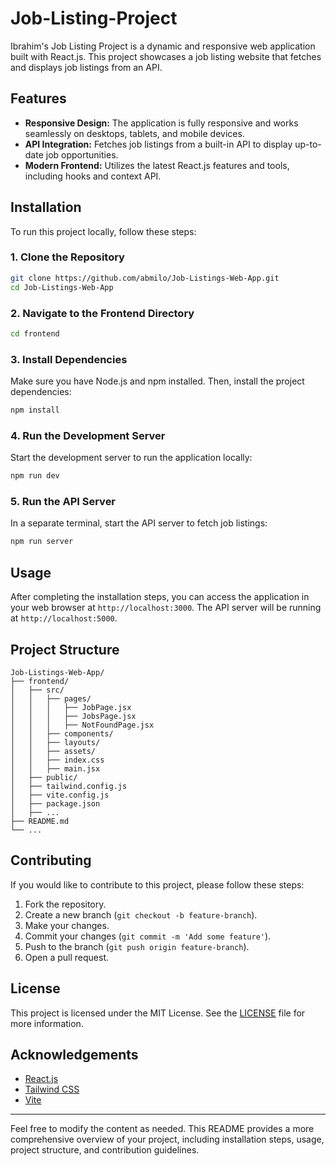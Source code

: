 # Job-Listing-Project

Ibrahim's Job Listing Project is a dynamic and responsive web application built with React.js. This project showcases a job listing website that fetches and displays job listings from an API.

## Features

- **Responsive Design:** The application is fully responsive and works seamlessly on desktops, tablets, and mobile devices.
- **API Integration:** Fetches job listings from a built-in API to display up-to-date job opportunities.
- **Modern Frontend:** Utilizes the latest React.js features and tools, including hooks and context API.

## Installation

To run this project locally, follow these steps:

### 1. Clone the Repository

```bash
git clone https://github.com/abmilo/Job-Listings-Web-App.git
cd Job-Listings-Web-App
```

### 2. Navigate to the Frontend Directory

```bash
cd frontend
```

### 3. Install Dependencies

Make sure you have Node.js and npm installed. Then, install the project dependencies:

```bash
npm install
```

### 4. Run the Development Server

Start the development server to run the application locally:

```bash
npm run dev
```

### 5. Run the API Server

In a separate terminal, start the API server to fetch job listings:

```bash
npm run server
```

## Usage

After completing the installation steps, you can access the application in your web browser at `http://localhost:3000`. The API server will be running at `http://localhost:5000`.

## Project Structure

```
Job-Listings-Web-App/
├── frontend/
│   ├── src/
│   │   ├── pages/
│   │   │   ├── JobPage.jsx
│   │   │   ├── JobsPage.jsx
│   │   │   ├── NotFoundPage.jsx
│   │   ├── components/
│   │   ├── layouts/
│   │   ├── assets/
│   │   ├── index.css
│   │   ├── main.jsx
│   ├── public/
│   ├── tailwind.config.js
│   ├── vite.config.js
│   ├── package.json
│   ├── ...
├── README.md
└── ...
```

## Contributing

If you would like to contribute to this project, please follow these steps:

1. Fork the repository.
2. Create a new branch (`git checkout -b feature-branch`).
3. Make your changes.
4. Commit your changes (`git commit -m 'Add some feature'`).
5. Push to the branch (`git push origin feature-branch`).
6. Open a pull request.

## License

This project is licensed under the MIT License. See the [LICENSE](LICENSE) file for more information.

## Acknowledgements

- [React.js](https://reactjs.org/)
- [Tailwind CSS](https://tailwindcss.com/)
- [Vite](https://vitejs.dev/)

---

Feel free to modify the content as needed. This README provides a more comprehensive overview of your project, including installation steps, usage, project structure, and contribution guidelines.
